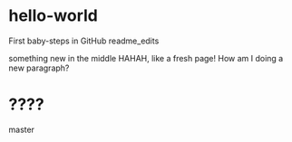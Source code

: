 # hello-world
First baby-steps in GitHub
 readme_edits

something new in the middle
HAHAH, like a fresh page! How am I doing a new paragraph?

????
=======
 master
